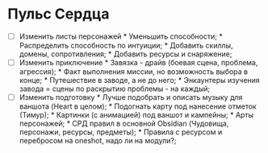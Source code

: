 # Пульс Сердца
 - [ ] Изменить листы персонажей
       * Уменьшить способности;
       * Распределить способность по интуиции;
       * Добавить скиллы, домены, сопротивления;
       * Добавить ресурсы и снаряжение;
- [ ] Изменить приключение
      * Завязка - драйв (боевая сцена, проблема, агрессия);
      * Факт выполнения миссии, но возможность выбора в конце;
      * Путешествие в заводе, а не до него;
      * Энкаунтеры изучения завода = сцены по раскрытию проблемы - на каждый;
- [ ] Изменить подготовку
      * Лучше подобрать и описать музыку для ваншота (Heart в целом);
      * Подогнать карту под нанесение отметок (Тимур);
      * Картинки (с анимацией) под ваншот и кампейны;
      * Арты персонажей;
      * СРД правил в основной Obsidian (Чудовища, персонажи, ресурсы, предметы); 
      * Правила с ресурсом и перебросом на oneshot, надо ли на модули?;